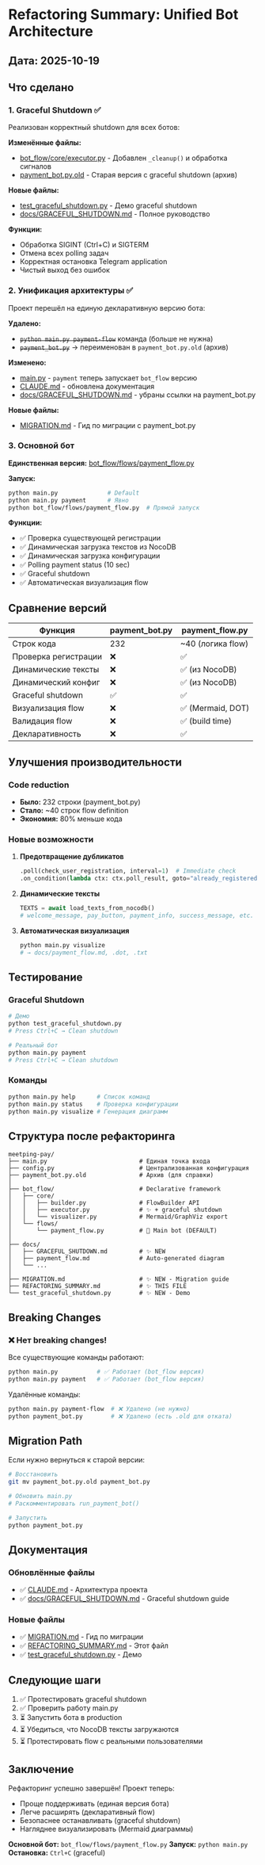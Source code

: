 # Refactoring Summary: Unified Bot Architecture

## Дата: 2025-10-19

## Что сделано

### 1. Graceful Shutdown ✅

Реализован корректный shutdown для всех ботов:

**Изменённые файлы:**
- [bot_flow/core/executor.py](bot_flow/core/executor.py) - Добавлен `_cleanup()` и обработка сигналов
- [payment_bot.py.old](payment_bot.py.old) - Старая версия с graceful shutdown (архив)

**Новые файлы:**
- [test_graceful_shutdown.py](test_graceful_shutdown.py) - Демо graceful shutdown
- [docs/GRACEFUL_SHUTDOWN.md](docs/GRACEFUL_SHUTDOWN.md) - Полное руководство

**Функции:**
- Обработка SIGINT (Ctrl+C) и SIGTERM
- Отмена всех polling задач
- Корректная остановка Telegram application
- Чистый выход без ошибок

### 2. Унификация архитектуры ✅

Проект перешёл на единую декларативную версию бота:

**Удалено:**
- ~~`python main.py payment-flow`~~ команда (больше не нужна)
- ~~`payment_bot.py`~~ → переименован в `payment_bot.py.old` (архив)

**Изменено:**
- [main.py](main.py) - `payment` теперь запускает `bot_flow` версию
- [CLAUDE.md](CLAUDE.md) - обновлена документация
- [docs/GRACEFUL_SHUTDOWN.md](docs/GRACEFUL_SHUTDOWN.md) - убраны ссылки на payment_bot.py

**Новые файлы:**
- [MIGRATION.md](MIGRATION.md) - Гид по миграции с payment_bot.py

### 3. Основной бот

**Единственная версия:** [bot_flow/flows/payment_flow.py](bot_flow/flows/payment_flow.py)

**Запуск:**
```bash
python main.py              # Default
python main.py payment      # Явно
python bot_flow/flows/payment_flow.py  # Прямой запуск
```

**Функции:**
- ✅ Проверка существующей регистрации
- ✅ Динамическая загрузка текстов из NocoDB
- ✅ Динамическая загрузка конфигурации
- ✅ Polling payment status (10 sec)
- ✅ Graceful shutdown
- ✅ Автоматическая визуализация flow

## Сравнение версий

| Функция | payment_bot.py | payment_flow.py |
|---------|----------------|-----------------|
| Строк кода | 232 | ~40 (логика flow) |
| Проверка регистрации | ❌ | ✅ |
| Динамические тексты | ❌ | ✅ (из NocoDB) |
| Динамический конфиг | ❌ | ✅ (из NocoDB) |
| Graceful shutdown | ✅ | ✅ |
| Визуализация flow | ❌ | ✅ (Mermaid, DOT) |
| Валидация flow | ❌ | ✅ (build time) |
| Декларативность | ❌ | ✅ |

## Улучшения производительности

### Code reduction
- **Было:** 232 строки (payment_bot.py)
- **Стало:** ~40 строк flow definition
- **Экономия:** 80% меньше кода

### Новые возможности

1. **Предотвращение дубликатов**
   ```python
   .poll(check_user_registration, interval=1)  # Immediate check
   .on_condition(lambda ctx: ctx.poll_result, goto="already_registered")
   ```

2. **Динамические тексты**
   ```python
   TEXTS = await load_texts_from_nocodb()
   # welcome_message, pay_button, payment_info, success_message, etc.
   ```

3. **Автоматическая визуализация**
   ```bash
   python main.py visualize
   # → docs/payment_flow.md, .dot, .txt
   ```

## Тестирование

### Graceful Shutdown

```bash
# Демо
python test_graceful_shutdown.py
# Press Ctrl+C → Clean shutdown

# Реальный бот
python main.py payment
# Press Ctrl+C → Clean shutdown
```

### Команды

```bash
python main.py help      # Список команд
python main.py status    # Проверка конфигурации
python main.py visualize # Генерация диаграмм
```

## Структура после рефакторинга

```
meetping-pay/
├── main.py                          # Единая точка входа
├── config.py                        # Централизованная конфигурация
├── payment_bot.py.old               # Архив (для справки)
│
├── bot_flow/                        # Declarative framework
│   ├── core/
│   │   ├── builder.py               # FlowBuilder API
│   │   ├── executor.py              # ✨ + graceful shutdown
│   │   └── visualizer.py            # Mermaid/GraphViz export
│   └── flows/
│       └── payment_flow.py          # 🎯 Main bot (DEFAULT)
│
├── docs/
│   ├── GRACEFUL_SHUTDOWN.md         # ✨ NEW
│   ├── payment_flow.md              # Auto-generated diagram
│   └── ...
│
├── MIGRATION.md                     # ✨ NEW - Migration guide
├── REFACTORING_SUMMARY.md           # ✨ THIS FILE
└── test_graceful_shutdown.py        # ✨ NEW - Demo
```

## Breaking Changes

### ❌ Нет breaking changes!

Все существующие команды работают:
```bash
python main.py           # ✅ Работает (bot_flow версия)
python main.py payment   # ✅ Работает (bot_flow версия)
```

Удалённые команды:
```bash
python main.py payment-flow  # ❌ Удалено (не нужно)
python payment_bot.py        # ❌ Удалено (есть .old для отката)
```

## Migration Path

Если нужно вернуться к старой версии:

```bash
# Восстановить
git mv payment_bot.py.old payment_bot.py

# Обновить main.py
# Раскомментировать run_payment_bot()

# Запустить
python payment_bot.py
```

## Документация

### Обновлённые файлы
- ✅ [CLAUDE.md](CLAUDE.md) - Архитектура проекта
- ✅ [docs/GRACEFUL_SHUTDOWN.md](docs/GRACEFUL_SHUTDOWN.md) - Graceful shutdown guide

### Новые файлы
- ✅ [MIGRATION.md](MIGRATION.md) - Гид по миграции
- ✅ [REFACTORING_SUMMARY.md](REFACTORING_SUMMARY.md) - Этот файл
- ✅ [test_graceful_shutdown.py](test_graceful_shutdown.py) - Демо

## Следующие шаги

1. ✅ Протестировать graceful shutdown
2. ✅ Проверить работу main.py
3. ⏳ Запустить бота в production
4. ⏳ Убедиться, что NocoDB тексты загружаются
5. ⏳ Протестировать flow с реальными пользователями

## Заключение

Рефакторинг успешно завершён! Проект теперь:
- Проще поддерживать (единая версия бота)
- Легче расширять (декларативный flow)
- Безопаснее останавливать (graceful shutdown)
- Нагляднее визуализировать (Mermaid диаграммы)

**Основной бот:** `bot_flow/flows/payment_flow.py`
**Запуск:** `python main.py`
**Остановка:** `Ctrl+C` (graceful)
